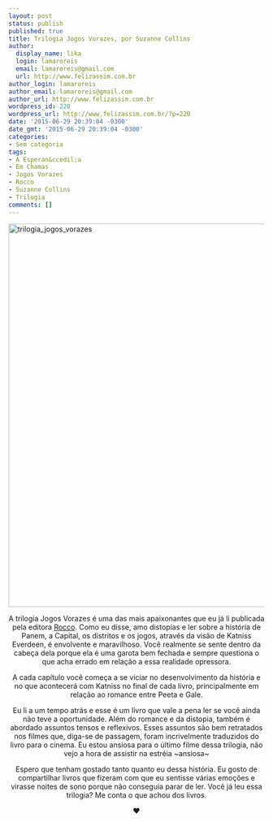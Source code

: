 ```yaml
---
layout: post
status: publish
published: true
title: Trilogia Jogos Vorazes, por Suzanne Collins
author:
  display_name: lika
  login: lamaroreis
  email: lamaroreis@gmail.com
  url: http://www.felizassim.com.br
author_login: lamaroreis
author_email: lamaroreis@gmail.com
author_url: http://www.felizassim.com.br
wordpress_id: 220
wordpress_url: http://www.felizassim.com.br/?p=220
date: '2015-06-29 20:39:04 -0300'
date_gmt: '2015-06-29 20:39:04 -0300'
categories:
- Sem categoria
tags:
- A Esperan&ccedil;a
- Em Chamas
- Jogos Vorazes
- Rocco
- Suzanne Collins
- Trilogia
comments: []
---
```

<p><a href="http://52.88.2.168/wp-content/uploads/2015/06/FullSizeRender-22.jpg"><img class="aligncenter wp-image-221 size-large" src="http://52.88.2.168/wp-content/uploads/2015/06/FullSizeRender-22-868x1024.jpg" alt="trilogia_jogos_vorazes" width="640" height="755" /></a></p>
<p style="text-align: center;">A trilogia Jogos Vorazes &eacute; uma das mais apaixonantes que eu j&aacute; li publicada pela editora <a href="http://www.rocco.com.br/index.php/livro?cod=384">Rocco</a>. Como eu disse, amo distopias e ler sobre a hist&oacute;ria de Panem, a Capital, os distritos e os jogos, atrav&eacute;s da vis&atilde;o de Katniss Everdeen, &eacute; envolvente e maravilhoso. Voc&ecirc; realmente se sente dentro da cabe&ccedil;a dela porque ela &eacute; uma garota bem fechada e sempre questiona o que acha errado em rela&ccedil;&atilde;o a essa realidade opressora.</p></p>
<p style="text-align: center;">A cada cap&iacute;tulo voc&ecirc; come&ccedil;a a se viciar no desenvolvimento da hist&oacute;ria e no que acontecer&aacute; com Katniss no final de cada livro, principalmente em rela&ccedil;&atilde;o ao romance entre Peeta e Gale.</p></p>
<p style="text-align: center;">Eu li a um tempo atr&aacute;s e esse &eacute; um livro que vale a pena ler se voc&ecirc; ainda n&atilde;o teve a oportunidade. Al&eacute;m do romance e da distopia, tamb&eacute;m &eacute; abordado assuntos tensos e reflexivos. Esses assuntos s&atilde;o bem retratados nos filmes que, diga-se de passagem, foram incrivelmente traduzidos do livro para o cinema. Eu estou ansiosa para o &uacute;ltimo filme dessa trilogia, n&atilde;o vejo a hora de assistir na estr&eacute;ia ~ansiosa~</p></p>
<p style="text-align: center;">Espero que tenham gostado tanto quanto eu dessa hist&oacute;ria. Eu gosto de compartilhar livros que fizeram com que eu sentisse v&aacute;rias emo&ccedil;&otilde;es e virasse noites de sono porque n&atilde;o conseguia parar de ler. Voc&ecirc; j&aacute; leu essa trilogia? Me conta o que achou dos livros.</p></p>
<p style="text-align: center;"><b>&hearts;</b></p></p>
